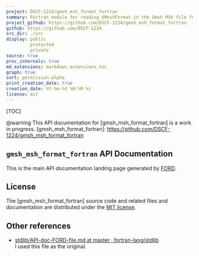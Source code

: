 ```yaml
---
project: DSCF-1224/gmsh_msh_format_fortran
summary: Fortran module for reading $MeshFormat in the Gmsh MSH file format.
project_github: https://github.com/DSCF-1224/gmsh_msh_format_fortran
github: https://github.com/DSCF-1224
src_dir: ./src
display: public
         protected
         private
source: true
proc_internals: true
md_extensions: markdown.extensions.toc
graph: true
sort: permission-alpha
print_creation_date: true
creation_date: %Y-%m-%d %H:%M %z
license: mit
---
```


[TOC]

@warning This API documentation for [gmsh_msh_format_fortran] is a work in progress.
[gmsh_msh_format_fortran]: https://github.com/DSCF-1224/gmsh_msh_format_fortran

`gmsh_msh_format_fortran` API Documentation
--------------------------------------------

This is the main API documentation landing page generated by [FORD](https://github.com/Fortran-FOSS-Programmers/ford#readme).

License
-------

The [gmsh_msh_format_fortran] source code and related files and documentation are distributed under the [MIT license](page/License.html).

Other references
---------
- [stdlib/API-doc-FORD-file.md at master · fortran-lang/stdlib](https://github.com/fortran-lang/stdlib/blob/master/API-doc-FORD-file.md)<br>
  I used this file as the original.

<!-- EOF -->
